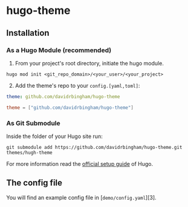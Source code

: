 # hugo-theme

## Installation

### As a Hugo Module (recommended)

1. From your project's root directory, initiate the hugo module.

```
hugo mod init <git_repo_domain>/<your_user>/<your_project>
```
2. Add the theme's repo to your `config.[yaml,toml]`:

```yaml
theme: github.com/davidrbingham/hugo-theme
```

```toml
theme = ["github.com/davidrbingham/hugo-theme"]
```

### As Git Submodule

Inside the folder of your Hugo site run:

```
git submodule add https://github.com/davidrbingham/hugo-theme.git themes/hugh-theme
```

For more information read the [official setup guide][2] of Hugo.

## The config file

You will find an example config file in [`demo/config.yaml`][3].

[1]: https://gohugo.io/
[2]: https://gohugo.io/overview/installing/
